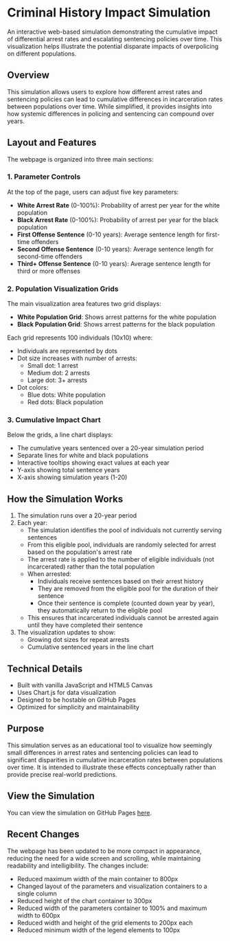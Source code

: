 # Criminal History Impact Simulation

An interactive web-based simulation demonstrating the cumulative impact of differential arrest rates and escalating sentencing policies over time. This visualization helps illustrate the potential disparate impacts of overpolicing on different populations.

## Overview

This simulation allows users to explore how different arrest rates and sentencing policies can lead to cumulative differences in incarceration rates between populations over time. While simplified, it provides insights into how systemic differences in policing and sentencing can compound over years.

## Layout and Features

The webpage is organized into three main sections:

### 1. Parameter Controls
At the top of the page, users can adjust five key parameters:
- **White Arrest Rate** (0-100%): Probability of arrest per year for the white population
- **Black Arrest Rate** (0-100%): Probability of arrest per year for the black population
- **First Offense Sentence** (0-10 years): Average sentence length for first-time offenders
- **Second Offense Sentence** (0-10 years): Average sentence length for second-time offenders
- **Third+ Offense Sentence** (0-10 years): Average sentence length for third or more offenses

### 2. Population Visualization Grids
The main visualization area features two grid displays:
- **White Population Grid**: Shows arrest patterns for the white population
- **Black Population Grid**: Shows arrest patterns for the black population

Each grid represents 100 individuals (10x10) where:
- Individuals are represented by dots
- Dot size increases with number of arrests:
  - Small dot: 1 arrest
  - Medium dot: 2 arrests
  - Large dot: 3+ arrests
- Dot colors:
  - Blue dots: White population
  - Red dots: Black population

### 3. Cumulative Impact Chart
Below the grids, a line chart displays:
- The cumulative years sentenced over a 20-year simulation period
- Separate lines for white and black populations
- Interactive tooltips showing exact values at each year
- Y-axis showing total sentence years
- X-axis showing simulation years (1-20)

## How the Simulation Works

1. The simulation runs over a 20-year period
2. Each year:
   - The simulation identifies the pool of individuals not currently serving sentences
   - From this eligible pool, individuals are randomly selected for arrest based on the population's arrest rate
   - The arrest rate is applied to the number of eligible individuals (not incarcerated) rather than the total population
   - When arrested:
     * Individuals receive sentences based on their arrest history
     * They are removed from the eligible pool for the duration of their sentence
     * Once their sentence is complete (counted down year by year), they automatically return to the eligible pool
   - This ensures that incarcerated individuals cannot be arrested again until they have completed their sentence
3. The visualization updates to show:
   - Growing dot sizes for repeat arrests
   - Cumulative sentenced years in the line chart

## Technical Details

- Built with vanilla JavaScript and HTML5 Canvas
- Uses Chart.js for data visualization
- Designed to be hostable on GitHub Pages
- Optimized for simplicity and maintainability

## Purpose

This simulation serves as an educational tool to visualize how seemingly small differences in arrest rates and sentencing policies can lead to significant disparities in cumulative incarceration rates between populations over time. It is intended to illustrate these effects conceptually rather than provide precise real-world predictions.

## View the Simulation

You can view the simulation on GitHub Pages [here](https://donaldbraman.github.io/prosecutors-paradox/).

## Recent Changes

The webpage has been updated to be more compact in appearance, reducing the need for a wide screen and scrolling, while maintaining readability and intelligibility. The changes include:
- Reduced maximum width of the main container to 800px
- Changed layout of the parameters and visualization containers to a single column
- Reduced height of the chart container to 300px
- Reduced width of the parameters container to 100% and maximum width to 600px
- Reduced width and height of the grid elements to 200px each
- Reduced minimum width of the legend elements to 100px
